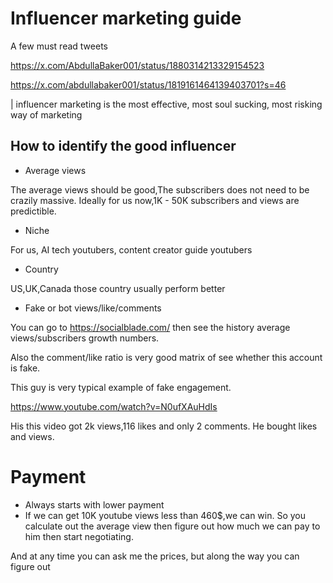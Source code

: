 # Influencer marketing guide

A few must read tweets

https://x.com/AbdullaBaker001/status/1880314213329154523

https://x.com/abdullabaker001/status/1819161464139403701?s=46


| influencer marketing is the most effective, most soul sucking, most risking way of marketing

## How to identify the good influencer

- Average views

The average views should be good,The subscribers does not need to be crazily massive. Ideally for us now,1K - 50K subscribers and views are predictible.

- Niche

For us, AI tech youtubers, content creator guide youtubers

- Country

US,UK,Canada those country usually perform better 

- Fake or bot views/like/comments

You can go to https://socialblade.com/ then see the history average views/subscribers growth numbers.

Also the comment/like ratio is very good matrix of see whether this account is fake.

This guy is very typical example of fake engagement.

https://www.youtube.com/watch?v=N0ufXAuHdIs 

His this video got 2k views,116 likes and only 2 comments.  He bought likes and views.


# Payment 

- Always starts with lower payment 
- If we can get 10K youtube views less than 460$,we can win.
So you calculate out the average view then figure out how much we can pay to him then start negotiating.



And at any time you can ask me the prices, but along the way you can figure out


